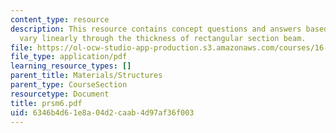 ```yaml
---
content_type: resource
description: This resource contains concept questions and answers based on the stresses
  vary linearly through the thickness of rectangular section beam.
file: https://ol-ocw-studio-app-production.s3.amazonaws.com/courses/16-01-unified-engineering-i-ii-iii-iv-fall-2005-spring-2006/6346b4d61e8a04d2caab4d97af36f003_prsm6.pdf
file_type: application/pdf
learning_resource_types: []
parent_title: Materials/Structures
parent_type: CourseSection
resourcetype: Document
title: prsm6.pdf
uid: 6346b4d6-1e8a-04d2-caab-4d97af36f003
---
```

